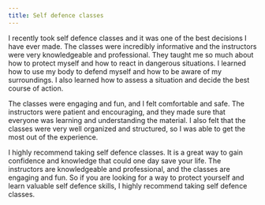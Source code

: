 ```yaml
---
title: Self defence classes
---
```


I recently took self defence classes and it was one of the best decisions I have ever made. The classes were incredibly informative and the instructors were very knowledgeable and professional. They taught me so much about how to protect myself and how to react in dangerous situations. I learned how to use my body to defend myself and how to be aware of my surroundings. I also learned how to assess a situation and decide the best course of action.

The classes were engaging and fun, and I felt comfortable and safe. The instructors were patient and encouraging, and they made sure that everyone was learning and understanding the material. I also felt that the classes were very well organized and structured, so I was able to get the most out of the experience.

I highly recommend taking self defence classes. It is a great way to gain confidence and knowledge that could one day save your life. The instructors are knowledgeable and professional, and the classes are engaging and fun. So if you are looking for a way to protect yourself and learn valuable self defence skills, I highly recommend taking self defence classes.